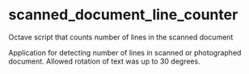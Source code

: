 # scanned_document_line_counter
Octave script that counts number of lines in the scanned document

Application for detecting number of lines in scanned or photographed document. Allowed rotation of text was up to 30 degrees.
